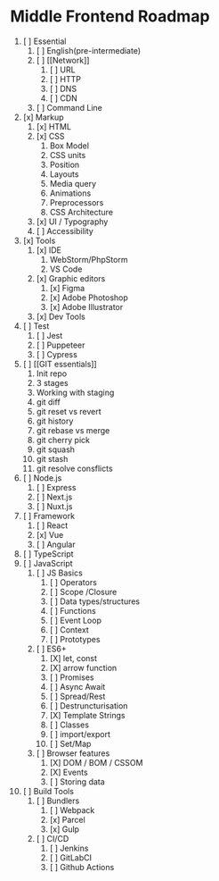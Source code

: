 # Middle Frontend Roadmap

1. [ ] Essential
	1. [ ] English(pre-intermediate)
	2. [ ] [[Network]]
		1. [ ] URL
		2. [ ] HTTP
		3. [ ] DNS
		4. [ ] CDN
	3. [ ] Command Line
2. [x] Markup
	1. [x] HTML
	2. [x] CSS
		1. Box Model
		2. CSS units
		3. Position
		4. Layouts
		5. Media query
		6. Animations
		8. Preprocessors
		9. CSS Architecture
	3. [x] UI / Typography
	4. [ ] Accessibility
3. [x] Tools
	1. [x] IDE
		1. WebStorm/PhpStorm
		2. VS Code
	2. [x] Graphic editors
		1. [x] Figma
		2. [x] Adobe Photoshop
		3. [x] Adobe Illustrator
	3. [x] Dev Tools
4. [ ] Test
	1. [ ] Jest
	2. [ ] Puppeteer
	3. [ ] Cypress
5. [ ] [[GIT essentials]]
	1. Init repo
	2. 3 stages
	3. Working with staging
	4. git diff
	5. git reset vs revert
	6. git history
	7. git rebase vs merge
	8. git cherry pick
	9. git squash
	10. git stash
	11. git resolve consflicts
6. [ ] Node.js
	1. [ ] Express
	2. [ ] Next.js
	3. [ ] Nuxt.js
7. [ ] Framework
	1. [ ] React
	2. [x] Vue
	3. [ ] Angular
8. [ ] TypeScript
9. [ ] JavaScript
	1. [ ] JS Basics
		1. [ ] Operators
		2. [ ] Scope /Closure
		3. [ ] Data types/structures
		4. [ ] Functions
		5. [ ] Event Loop
		6. [ ] Context
		7. [ ] Prototypes
	2. [ ] ES6+
		1. [X] let, const
		2. [X] arrow function
		3. [ ] Promises
		4. [ ] Async Await
		5. [ ] Spread/Rest
		6. [ ] Destruncturisation
		7. [X] Template Strings
		8. [ ] Classes
		9. [ ] import/export
		10. [ ] Set/Map
	3. [ ] Browser features
		1. [X] DOM / BOM / CSSOM
		2. [X] Events
		4. [ ] Storing data
10. [ ] Build Tools
	1. [ ] Bundlers
		1. [ ] Webpack
		2. [x] Parcel
		3. [x] Gulp
	2. [ ] CI/CD
		1. [ ] Jenkins
		3. [ ] GitLabCI
		4. [ ] Github Actions






	